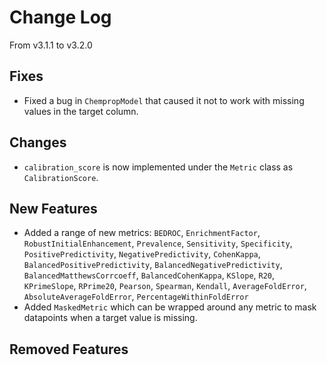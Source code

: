 # Change Log

From v3.1.1 to v3.2.0

## Fixes

- Fixed a bug in `ChempropModel` that caused it not to work with missing values in the
  target column.

## Changes

- `calibration_score` is now implemented under the `Metric` class as `CalibrationScore`.

## New Features

- Added a range of new metrics: `BEDROC`, `EnrichmentFactor`, `RobustInitialEnhancement`,
  `Prevalence`, `Sensitivity`, `Specificity`, `PositivePredictivity`, `NegativePredictivity`,
   `CohenKappa`, `BalancedPositivePredictivity`, `BalancedNegativePredictivity`,
   `BalancedMatthewsCorrcoeff`, `BalancedCohenKappa`, `KSlope`, `R20`, `KPrimeSlope`,
   `RPrime20`, `Pearson`, `Spearman`, `Kendall`, `AverageFoldError`, 
   `AbsoluteAverageFoldError`, `PercentageWithinFoldError`
- Added `MaskedMetric` which can be wrapped around any metric to mask datapoints
  when a target value is missing.

## Removed Features


